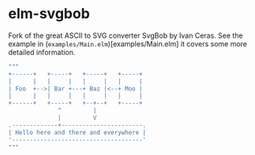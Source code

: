 # elm-svgbob

Fork of the great ASCII to SVG converter SvgBob by Ivan Ceras. See the example
in (`examples/Main.elm`)[examples/Main.elm] it covers some more detailed
information.

```elm
"""
+------+   +-----+   +-----+   +-----+
|      |   |     |   |     |   |     |
| Foo  +-->| Bar +---+ Baz |<--+ Moo |
|      |   |     |   |     |   |     |
+------+   +-----+   +--+--+   +-----+
              ^         |
              |         V
.-------------+-----------------------.
| Hello here and there and everywhere |
'-------------------------------------'
"""
```
